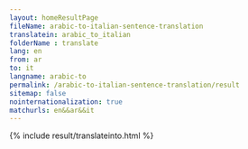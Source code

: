 ```yaml
---
layout: homeResultPage
fileName: arabic-to-italian-sentence-translation
translatein: arabic_to_italian
folderName : translate
lang: en
from: ar
to: it
langname: arabic-to
permalink: /arabic-to-italian-sentence-translation/result
sitemap: false
nointernationalization: true
matchurls: en&&ar&&it
---
```

{% include result/translateinto.html %}

<script src="/js/result/translation.js" data-foldername="{{page.folderName}}" data-lang="{{page.lang}}"></script>
